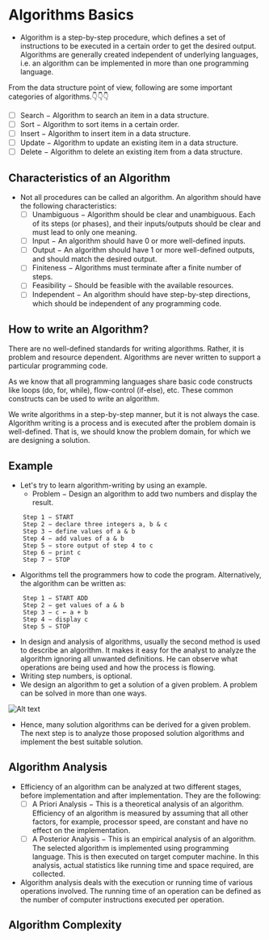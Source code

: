 # Algorithms Basics

- Algorithm is a step-by-step procedure, which defines a set of instructions to be executed in a certain order to get the desired output. Algorithms are generally created independent of underlying languages, i.e. an algorithm can be implemented in more than one programming language.

From the data structure point of view, following are some important categories of algorithms.👇👇👇
  - [ ] Search − Algorithm to search an item in a data structure.
  - [ ] Sort − Algorithm to sort items in a certain order.
  - [ ] Insert − Algorithm to insert item in a data structure.
  - [ ] Update − Algorithm to update an existing item in a data structure.
  - [ ] Delete − Algorithm to delete an existing item from a data structure.

## Characteristics of an Algorithm

- Not all procedures can be called an algorithm. An algorithm should have the following characteristics:
  - [ ] Unambiguous − Algorithm should be clear and unambiguous. Each of its steps (or phases), and their inputs/outputs should be clear and must lead to only one meaning.
  - [ ] Input − An algorithm should have 0 or more well-defined inputs.
  - [ ] Output − An algorithm should have 1 or more well-defined outputs, and should match the desired output.
  - [ ] Finiteness − Algorithms must terminate after a finite number of steps.
  - [ ] Feasibility − Should be feasible with the available resources.
  - [ ] Independent − An algorithm should have step-by-step directions, which should be independent of any programming code.

## How to write  an Algorithm?

There are no well-defined standards for writing algorithms. Rather, it is problem and resource dependent. Algorithms are never written to support a particular programming code.

As we know that all programming languages share basic code constructs like loops (do, for, while), flow-control (if-else), etc. These common constructs can be used to write an algorithm.

We write algorithms in a step-by-step manner, but it is not always the case. Algorithm writing is a process and is executed after the problem domain is well-defined. That is, we should know the problem domain, for which we are designing a solution.

## Example
- Let's try to learn algorithm-writing by using an example.
  - Problem − Design an algorithm to add two numbers and display the result.
~~~
    Step 1 − START
    Step 2 − declare three integers a, b & c
    Step 3 − define values of a & b
    Step 4 − add values of a & b
    Step 5 − store output of step 4 to c
    Step 6 − print c
    Step 7 − STOP
~~~
  - Algorithms tell the programmers how to code the program. Alternatively, the algorithm can be written as:

~~~
    Step 1 − START ADD
    Step 2 − get values of a & b
    Step 3 − c ← a + b
    Step 4 − display c
    Step 5 − STOP
~~~
  - In design and analysis of algorithms, usually the second method is used to describe an algorithm. It makes it easy for the analyst to analyze the algorithm ignoring all unwanted definitions. He can observe what operations are being used and how the process is flowing.
  - Writing step numbers, is optional.
  - We design an algorithm to get a solution of a given problem. A problem can be solved in more than one ways.


  ![Alt text](https://www.tutorialspoint.com/data_structures_algorithms/images/algorithm_analysis.jpg)
  - Hence, many solution algorithms can be derived for a given problem. The next step is to analyze those proposed solution algorithms and implement the best suitable solution.

## Algorithm Analysis

- Efficiency of an algorithm can be analyzed at two different stages, before implementation and after implementation. They are the following:
  - [ ] A Priori Analysis − This is a theoretical analysis of an algorithm. Efficiency of an algorithm is measured by assuming that all other factors, for example, processor speed, are constant and have no effect on the implementation.
  - [ ] A Posterior Analysis − This is an empirical analysis of an algorithm. The selected algorithm is implemented using programming language. This is then executed on target computer machine. In this analysis, actual statistics like running time and space required, are collected.

- Algorithm analysis deals with the execution or running time of various operations involved. The running time of an operation can be defined as the number of computer instructions executed per operation.

## Algorithm Complexity 

